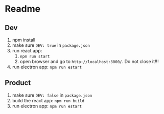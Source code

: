 # Readme

## Dev

1. npm install
1. make sure `DEV: true` in `package.json`
1. run react app:
   1. `npm run start`
   1. open browser and go to `http://localhost:3000/`. Do not close it!!!
1. run electron app: `npm run estart`

## Product

1. make sure `DEV: false` in `package.json`
1. build the react app: `npm run build`
1. run electron app: `npm run estart`

